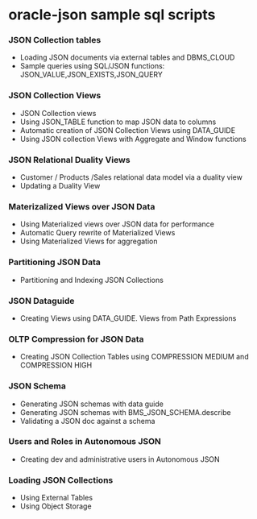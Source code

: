 # oracle-json sample sql scripts
### JSON Collection tables
- Loading JSON documents via external tables and DBMS_CLOUD 
- Sample queries using SQL/JSON functions: JSON_VALUE,JSON_EXISTS,JSON_QUERY
### JSON Collection Views
- JSON Collection views 
- Using JSON_TABLE function to map JSON data to columns
- Automatic creation of JSON Collection Views using DATA_GUIDE
- Using JSON collection Views  with Aggregate and Window functions
### JSON Relational Duality Views
- Customer / Products /Sales relational  data model via  a duality view
- Updating a Duality View
### Materizalized Views over JSON Data
- Using Materialized views over JSON data for performance
- Automatic Query rewrite of Materialized Views
- Using Materialized Views for aggregation 
### Partitioning JSON Data
- Partitioning and Indexing JSON Collections
### JSON Dataguide
- Creating Views using DATA_GUIDE. Views from Path Expressions
### OLTP Compression for JSON Data
- Creating JSON Collection Tables using COMPRESSION MEDIUM and COMPRESSION HIGH 
### JSON Schema
- Generating JSON schemas with data guide
- Generating JSON schemas with BMS_JSON_SCHEMA.describe
- Validating a JSON doc against a schema 

### Users and Roles in Autonomous JSON
- Creating dev and administrative users in Autonomous JSON
### Loading JSON Collections 
- Using External Tables 
- Using Object Storage
   